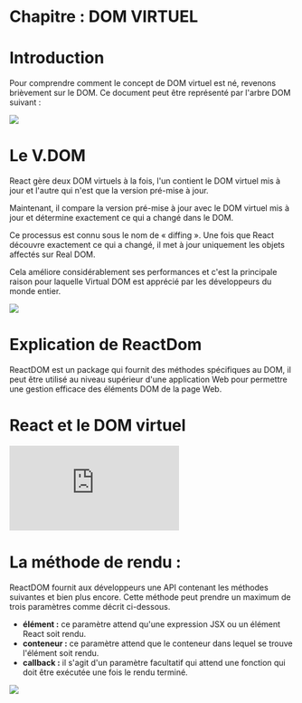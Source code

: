 # Chapitre : DOM VIRTUEL


# Introduction

Pour comprendre comment le concept de DOM virtuel est né, revenons brièvement sur le DOM.
Ce document peut être représenté par l'arbre DOM suivant :

![](https://i.imgur.com/I4hiB57.png)

# Le V.DOM

React gère deux DOM virtuels à la fois, l'un contient le DOM virtuel mis à jour et l'autre qui n'est que la version pré-mise à jour.

Maintenant, il compare la version pré-mise à jour avec le DOM virtuel mis à jour et détermine exactement ce qui a changé dans le DOM.

Ce processus est connu sous le nom de « diffing ». Une fois que React découvre exactement ce qui a changé, il met à jour uniquement les objets affectés sur Real DOM.

Cela améliore considérablement ses performances et c'est la principale raison pour laquelle Virtual DOM est apprécié par les développeurs du monde entier.

![](https://i.imgur.com/DtVVpkk.gif)

# Explication de ReactDom

ReactDOM est un package qui fournit des méthodes spécifiques au DOM, il peut être utilisé au niveau supérieur d'une application Web pour permettre une gestion efficace des éléments DOM de la page Web.

# React et le DOM virtuel

<iframe allowfullscreen="true" frameborder="0" src="https://www.youtube.com/embed/zdHGmCAbYQ4?list=PL-w_yrNy8uTaWNAYCFoyW0C0zPm4S9b3v"></iframe>

# La méthode de rendu :

ReactDOM fournit aux développeurs une API contenant les méthodes suivantes et bien plus encore.
Cette méthode peut prendre un maximum de trois paramètres comme décrit ci-dessous.

* **élément :** ce paramètre attend qu'une expression JSX ou un élément React soit rendu.
* **conteneur :** ce paramètre attend que le conteneur dans lequel se trouve l'élément soit rendu.
* **callback :** il s'agit d'un paramètre facultatif qui attend une fonction qui doit être exécutée une fois le rendu terminé.

![](https://i.imgur.com/anbemeT.png)
